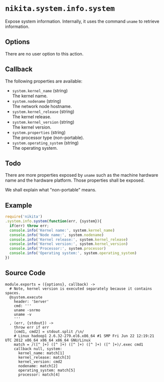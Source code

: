 
# `nikita.system.info.system`

Expose system information. Internally, it uses the command `uname` to retrieve
information.

## Options

There are no user option to this action.

## Callback

The following properties are available:

- `system.kernel_name` (string)   
  The kernel name.
- `system.nodename` (string)   
  The network node hostname.
- `system.kernel_release` (string)   
  The kernel release.
- `system.kernel_version` (string)   
  The kernel version.
- `system.properties` (string)   
  The processor type (non-portable).
- `system.operating_system` (string)   
  The operating system.

## Todo

There are more properties exposed by `uname` such as the machine hardware name
and the hardware platform. Those properties shall be exposed.

We shall explain what "non-portable" means.

## Example

```js
require('nikita')
.system.info.system(function(err, {system}){
  if(err) throw err;
  console.info('Kernel name:', system.kernel_name)
  console.info('Node name:', system.nodename)
  console.info('Kernel release:', system.kernel_release)
  console.info('Kernel version:', system.kernel_version)
  console.info('Processor:', system.processor)
  console.info('Operating system:', system.operating_system)
})
```

## Source Code

    module.exports = ({options}, callback) ->
      # Note, kernel version is executed separately because it contains spaces.
      @system.execute
        header: 'Server'
        cmd: '''
        uname -snrmo
        uname -v
        '''
      , (err, {stdout}) ->
        throw err if err
        [cmd1, cmd2] = stdout.split /\n/
        # Linux hadoop1 2.6.32-279.el6.x86_64 #1 SMP Fri Jun 22 12:19:21 UTC 2012 x86_64 x86_64 x86_64 GNU/Linux
        match = /([^ ]+) ([^ ]+) ([^ ]+) ([^ ]+) ([^ ]+)/.exec cmd1
        callback null, system:
          kernel_name: match[1]
          kernel_release: match[3]
          kernel_version: cmd2
          nodename: match[2]
          operating_system: match[5]
          processor: match[4]

